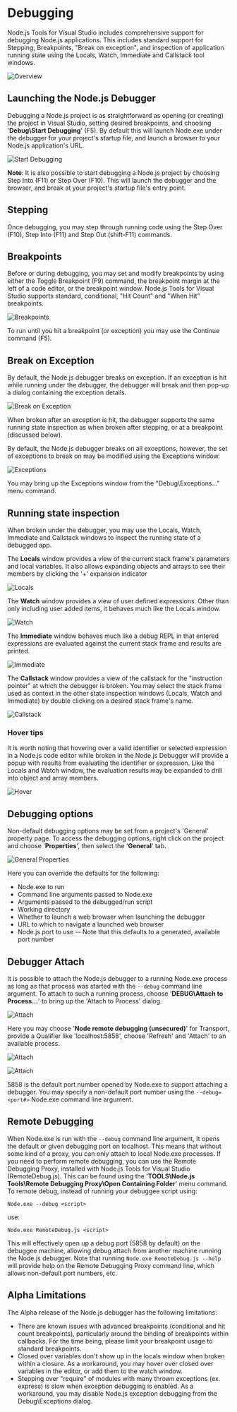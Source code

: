 Debugging
=========
Node.js Tools for Visual Studio includes comprehensive support for debugging Node.js applications. This includes standard support for Stepping, Breakpoints, "Break on exception", and inspection of application running state using the Locals, Watch, Immediate and Callstack tool windows.

![Overview](Images/DebuggingOverview.jpg)

Launching the Node.js Debugger
------------------------------
Debugging a Node.js project is as straightforward as opening (or creating) the project in Visual Studio, setting desired breakpoints, and choosing '**Debug\Start Debugging**' (F5). By default this will launch Node.exe under the debugger for your project's startup file, and launch a browser to your Node.js application's URL.

![Start Debugging](Images/DebuggingStartDebugging.jpg)

**Note**: It is also possible to start debugging a Node.js project by choosing Step Into (F11) or Step Over (F10). This will launch the debugger and the browser, and break at your project's startup file's entry point.

Stepping
--------
Once debugging, you may step through running code using the Step Over (F10), Step Into (F11) and Step Out (shift-F11) commands.

Breakpoints
-----------
Before or during debugging, you may set and modify breakpoints by using either the Toggle Breakpoint (F9) command, the breakpoint margin at the left of a code editor, or the breakpoint window. Node.js Tools for Visual Studio supports standard, conditional, "Hit Count" and "When Hit" breakpoints.

![Breakpoints](Images/DebuggingBreakpoints.jpg)

To run until you hit a breakpoint (or exception) you may use the Continue command (F5).

Break on Exception
------------------
By default, the Node.js debugger breaks on exception. If an exception is hit while running under the debugger, the debugger will break and then pop-up a dialog containing the exception details.

![Break on Exception](Images/DebuggingBreakOnException.jpg)

When broken after an exception is hit, the debugger supports the same running state inspection as when broken after stepping, or at a breakpoint (discussed below).

By default, the Node.js debugger breaks on all exceptions, however, the set of exceptions to break on may be modified using the Exceptions window.

![Exceptions](Images/DebuggingExceptions.jpg)

You may bring up the Exceptions window from the "Debug\Exceptions..." menu command.

Running state inspection
------------------------
When broken under the debugger, you may use the Locals, Watch, Immediate and Callstack windows to inspect the running state of a debugged app.

The **Locals** window provides a view of the current stack frame's parameters and local variables. It also allows expanding objects and arrays to see their members by clicking the '+' expansion indicator

![Locals](Images/DebuggingLocals.jpg)

The **Watch** window provides a view of user defined expressions. Other than only including user added items, it behaves much like the Locals window.

![Watch](Images/DebuggingWatch.jpg)

The **Immediate** window behaves much like a debug REPL in that entered expressions are evaluated against the current stack frame and results are printed.

![Immediate](Images/DebuggingImmediate.jpg)

The **Callstack** window provides a view of the callstack for the "instruction pointer" at which the debugger is broken. You may select the stack frame used as context in the other state inspection windows (Locals, Watch and Immediate) by double clicking on a desired stack frame's name.

![Callstack](Images/DebuggingCallstack.jpg)

### Hover tips
It is worth noting that hovering over a valid identifier or selected expression in a Node.js code editor while broken in the Node.js Debugger will provide a popup with results from evaluating the identifier or expression. Like the Locals and Watch window, the evaluation results may be expanded to drill into object and array members.

![Hover](Images/DebuggingHover.jpg)

Debugging options
-----------------
Non-default debugging options may be set from a project's 'General' property page. To access the debugging options, right click on the project and choose '**Properties**', then select the '**General**' tab.

![General Properties](Images/DebuggingGeneralProperties.png)

Here you can override the defaults for the following:

- Node.exe to run
- Command line arguments passed to Node.exe
- Arguments passed to the debugged/run script
- Working directory
- Whether to launch a web browser when launching the debugger
- URL to which to navigate a launched web browser
- Node.js port to use -- Note that this defaults to a generated, available port number

Debugger Attach
---------------
It is possible to attach the Node.js debugger to a running Node.exe process as long as that process was started with the `--debug` command line argument. To attach to such a running process, choose '**DEBUG\Attach to Process...**' to bring up the 'Attach to Process' dialog.

![Attach](Images/DebuggingAttach1.jpg)

Here you may choose '**Node remote debugging (unsecured)**' for Transport, provide a Qualifier like 'localhost:5858', choose 'Refresh' and 'Attach' to an available process.

![Attach](Images/DebuggingAttach2.jpg)

![Attach](Images/DebuggingAttach3.jpg)

5858 is the default port number opened by Node.exe to support attaching a debugger. You may specify a non-default port number using the `--debug=<port#>` Node.exe command line argument.

Remote Debugging
----------------
When Node.exe is run with the `--debug` command line argument, It opens the default or given debugging port on localhost. This means that without some kind of a proxy, you can only attach to local Node.exe processes. If you need to perform remote debugging, you can use the Remote Debugging Proxy, installed with Node.js Tools for Visual Studio (RemoteDebug.js). This can be found using the '**TOOLS\Node.js Tools\Remote Debugging Proxy\Open Containing Folder**' menu command. To remote debug, instead of running your debuggee script using:

`Node.exe --debug <script>`

use:

`Node.exe RemoteDebug.js <script>`

This will effectively open up a debug port (5858 by default) on the debuggee machine, allowing debug attach from another machine running the Node.js debugger. Note that running `Node.exe RemoteDebug.js --help` will provide help on the Remote Debugging Proxy command line, which allows non-default port numbers, etc.

Alpha Limitations
-----------------
The Alpha release of the Node.js debugger has the following limitations:

- There are known issues with advanced breakpoints (conditional and  hit count breakpoints), particularly around the binding of breakpoints within callbacks.  For the time being, please limit your breakpoint usage to standard breakpoints. 
- Closed over variables don't show up in the locals window when broken within a closure.  As a workaround, you may hover over closed over variables in the editor, or add them to the watch window. 
- Stepping over "require" of modules with many thrown exceptions (ex. express) is slow when exception debugging is enabled.  As a workaround, you may disable Node.js exception debugging from the Debug\Exceptions dialog.

